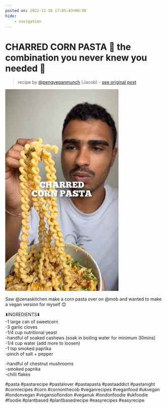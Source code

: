 ```yaml
---
posted on: 2022-11-18 17:05:43+00:00
hide:
    - navigation
---
```


# CHARRED CORN PASTA 🌽 the combination you never knew you needed 🤝 

> recipe by [@pengveganmunch](https://www.instagram.com/pengveganmunch/) 
(Jacob) - [see original post](https://instagram.com/p/ClHCFf8qk1S)

![](../img/pengveganmunch_18-11-2022_1711.png)

  
Saw @zenaskitchen make a corn pasta over on @mob and wanted to make a vegan version for myself 😊   
  
⬇️INGREDIENTS⬇️  
-1 large can of sweetcorn  
-3 garlic cloves  
-1/4 cup nutritional yeast  
-handful of soaked cashews (soak in boiling water for minimum 30mins)  
-1/4 cup water (add more to loosen)  
-1 tsp smoked paprika   
-pinch of salt + pepper  
  
-handful of chestnut mushrooms  
-smoked paprika   
-chilli flakes  
  
\#pasta \#pastarecipe \#pastalover \#pastapasta \#pastaaddict \#pastanight \#cornrecipes \#corn \#cornonthecob \#veganrecipes \#veganfood \#ukvegan \#londonvegan \#vegansoflondon \#veganuk \#londonfoodie \#ukfoodie \#foodie \#plantbased \#plantbasedrecipe \#easyrecipes \#easyrecipe   